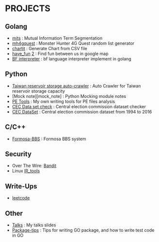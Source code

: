 # PROJECTS


## Golang

* [mits][] : Mutual Information Term Segmentation
* [mh4gquest][] : Monster Hunter 4G Quest random list generator
* [chartit][] : Generate Chart from CSV file
* [have_fun][hf1] [2][hf2] : Find fun between us in google map
* [BF interpreter][bf] : bf language interpreter implement in golang

[mits]: https://github.com/guesslin/mits
[mh4gquest]: https://github.com/guesslin/mh4gquest
[chartit]: https://github.com/guesslin/chartit
[hf1]: https://github.com/guesslin/have_fun
[hf2]: http://refreshing-well-815.appspot.com/
[bf]: https://github.com/guesslin/bf


## Python

* [Taiwan reservoir storage auto-crawler][wra] : Auto Crawler for Taiwan reservoir storage capacity
* [Mock note][mock_note] : Python Mocking module notes
* [PE Tools][petools] : My own writing tools for PE files analysis
* [CEC Data set check][cec] : Central election commission dataset checker
* [CEC DataSet][cecd] : Central election commission dataset from 1994 to 2016

[wra]: https://github.com/guesslin/wra
[mock_mote]: https://github.com/guesslin/mock_note
[petools]: https://github.com/guesslin/petools
[cec]: https://github.com/guesslin/cec
[cecd]: https://github.com/MISNUK/CECDataSet


## C/C++

* [Formosa-BBS][] : Formosa BBS system

[Formosa-BBS]: https://github.com/guesslin/formosa


## Security

* Over The Wire: [Bandit][]
* Linux [IR_tools][]

[Bandit]: https://github.com/guesslin/overthewire_bandit
[IR_tools]: https://github.com/guesslin/IR_Tool


## Write-Ups

* [leetcode][]

[leetcode]: https://github.com/guesslin/leetcode


## Other

* [Talks][talk] : My talks slides
* [Package-tips][ptips] : Tips for writing GO package, and how to write test code in GO

[talk]: https://github.com/guesslin/talks
[ptips]: https://github.com/guesslin/package-tips
